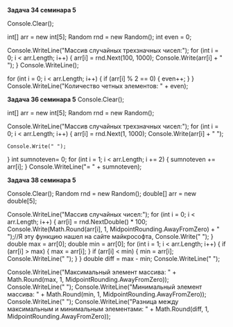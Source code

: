 **Задача 34 семинара 5**

Console.Clear();

int[] arr = new int[5]; 
Random rnd = new Random(); 
int even = 0; 

Console.WriteLine("Массив случайных трехзначных чисел:");
for (int i = 0; i < arr.Length; i++) 
{
    arr[i] = rnd.Next(100, 1000); 
    Console.Write(arr[i] + " "); 
}
Console.WriteLine(); 
        

for (int i = 0; i < arr.Length; i++) 
{
    if (arr[i] % 2 == 0) 
    {
        even++;
    }
}
Console.WriteLine("Количество четных элементов: " + even);

**Задача 36 семинара 5**
Console.Clear();

int[] arr = new int[5]; 
Random rnd = new Random(); 

Console.WriteLine("Массив случайных трехзначных чисел:");
for (int i = 0; i < arr.Length; i++) 
{
    arr[i] = rnd.Next(1, 1000); 
    Console.Write(arr[i] + " "); 
    
    Console.Write(" ");
}
int sumnoteven= 0;
for (int i = 1; i < arr.Length; i += 2)
{
    sumnoteven += arr[i];
}
Console.WriteLine("= " + sumnoteven);

**Задача 38 семинара 5**

Console.Clear();
Random rnd = new Random();
double[] arr = new double[5];

Console.WriteLine("Массив случайных чисел:");
for (int i = 0; i < arr.Length; i++)
{
    arr[i] = rnd.NextDouble() * 100;
    Console.Write(Math.Round(arr[i], 1, MidpointRounding.AwayFromZero) + " ");//Я эту функцию нашел на сайте майкрософта,
    Console.Write(" ");
}
double max = arr[0];
double min = arr[0];
for (int i = 1; i < arr.Length; i++)
{
    if (arr[i] > max)
    {
        max = arr[i];
    }
    if (arr[i] < min)
    {
        min = arr[i];
        Console.WriteLine(" ");
     }
}
double diff = max - min;
Console.WriteLine(" ");

Console.WriteLine("Максимальный элемент массива: " + Math.Round(max, 1, MidpointRounding.AwayFromZero));
 Console.WriteLine(" ");
Console.WriteLine("Минимальный элемент массива: " + Math.Round(min, 1, MidpointRounding.AwayFromZero));
 Console.WriteLine(" ");
Console.WriteLine("Разница между максимальным и минимальным элементами: " + Math.Round(diff, 1, MidpointRounding.AwayFromZero));